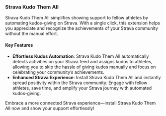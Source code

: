 ### Strava Kudo Them All

Strava Kudo Them All simplifies showing support to fellow athletes by automating kudos-giving on Strava. With a single click, this extension helps you appreciate and recognize the achievements of your Strava community without the manual effort.

#### Key Features

- **Effortless Kudos Automation**: Strava Kudo Them All automatically detects activities on your Strava feed and assigns kudos to athletes, allowing you to skip the hassle of giving kudos manually and focus on celebrating your community’s achievements.
- **Enhanced Strava Experience**: Install Strava Kudo Them All and instantly spread positivity within the Strava community. Engage with fellow athletes, save time, and amplify your Strava journey with automated kudos-giving.

Embrace a more connected Strava experience—install Strava Kudo Them All now and show your support effortlessly!

